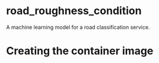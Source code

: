 # road_roughness_condition

A machine learning model for a road classification service.

# Creating the container image
